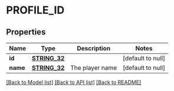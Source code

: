 # PROFILE_ID

## Properties
Name | Type | Description | Notes
------------ | ------------- | ------------- | -------------
**id** | [**STRING_32**](STRING_32.md) |  | [default to null]
**name** | [**STRING_32**](STRING_32.md) | The player name | [default to null]

[[Back to Model list]](../README.md#documentation-for-models) [[Back to API list]](../README.md#documentation-for-api-endpoints) [[Back to README]](../README.md)


